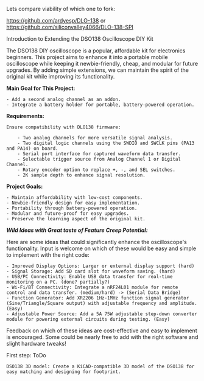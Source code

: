 Lets compare viability of which one to fork:

https://github.com/ardyesp/DLO-138
or
https://github.com/siliconvalley4066/DLO-138-SPI

Introduction to Extending the DSO138 Oscilloscope DIY Kit

The DSO138 DIY oscilloscope is a popular, affordable kit for electronics beginners. This project aims to enhance it into a portable mobile oscilloscope while keeping it newbie-friendly, cheap, and modular for future upgrades. By adding simple extensions, we can maintain the spirit of the original kit while improving its functionality.

**Main Goal for This Project:**

    - Add a second analog channel as an addon.
    - Integrate a battery holder for portable, battery-powered operation.

**Requirements:**

    Ensure compatibility with DLO138 firmware:

        - Two analog channels for more versatile signal analysis.
        - Two digital logic channels using the SWDIO and SWCLK pins (PA13 and PA14) on board.
        - Serial port interface for captured waveform data transfer.
        - Selectable trigger source from Analog Channel 1 or Digital Channel.
        - Rotary encoder option to replace +, -, and SEL switches.
        - 2K sample depth to enhance signal resolution.

**Project Goals:**

    - Maintain affordability with low-cost components.
    - Newbie-friendly design for easy implementation.
    - Portability through battery-powered operation.
    - Modular and future-proof for easy upgrades.
    - Preserve the learning aspect of the original kit.

**_Wild Ideas with Great taste of Feature Creep Potential:_**

Here are some ideas that could significantly enhance the oscilloscope's functionality. Input is welcome on which of these would be easy and simple to implement with the right code:

    - Improved Display Options: Larger or external display support (hard)
    - Signal Storage: Add SD card slot for waveform saving. (hard)
    - USB/PC Connectivity: Enable USB data transfer for real-time monitoring on a PC. (done? partially?)
    - Wi-Fi/BT Connectivity: Integrate a nRF24L01 module for remote control and data transfer. (medium/hard) -> (Serial Data Bridge)
    - Function Generator: Add XR2206 1Hz-1MHz function signal generator (Sine/Triangle/Square output) with adjustable frequency and amplitude. (Easy)
    - Adjustable Power Source: Add a 5A 75W adjustable step-down converter module for powering external circuits during testing. (Easy)

Feedback on which of these ideas are cost-effective and easy to implement is encouraged. Some could be nearly free to add with the right software and slight hardware tweaks!

First step: ToDo

    DSO138 3D model: Create a KiCAD-compatible 3D model of the DSO138 for easy matching and designing for footprint.

